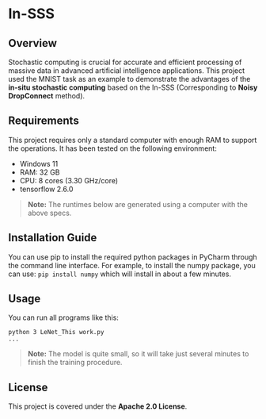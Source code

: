 # In-SSS
## Overview
Stochastic computing is crucial for accurate and efficient processing of massive data in advanced artificial intelligence applications. This project used the MNIST task as an example to demonstrate the advantages of the **in-situ stochastic computing** based on the In-SSS (Corresponding to **Noisy DropConnect** method).
## Requirements
This project requires only a standard computer with enough RAM to support the operations. It has been tested on the following environment:
- Windows 11
- RAM: 32 GB
- CPU: 8 cores (3.30 GHz/core)
- tensorflow 2.6.0
> **Note:** The runtimes below are generated using a computer with the above specs.
## Installation Guide
You can use pip to install the required python packages in PyCharm through the command line interface.
For example, to install the numpy package, you can use:
``pip install numpy``
which will install in about a few minutes.
## Usage
You can run all programs like this:
```
python 3 LeNet_This work.py
...
```
> **Note:** The model is quite small, so it will take just several minutes to finish the training procedure.
## License
This project is covered under the **Apache 2.0 License**.
